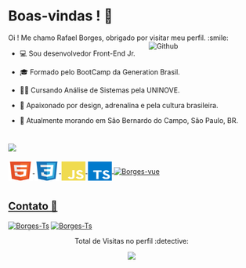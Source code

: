 # Boas-vindas ! 👋

</p>
<div size='20px'> Oi ! Me chamo Rafael Borges, obrigado por visitar meu perfil. :smile: 
</div>



<img width="43%" align="right" alt="Github" src="https://i.imgur.com/6T8EXes.png"/>


- 💻 Sou desenvolvedor Front-End Jr.

- 🎓 Formado pelo BootCamp da Generation Brasil. 
  
- 👨‍🎓 Cursando Análise de Sistemas pela UNINOVE.

- 💖 Apaixonado por design, adrenalina e pela cultura brasileira.

- 📍 Atualmente morando em São Bernardo do Campo, São Paulo, BR.

#

<div>
  <a href="https://github.com/okborges">
  <img height="200em" src="https://github-readme-stats.vercel.app/api/top-langs/?username=okborges&layout=compact&langs_count=7&theme=codeSTACKr"/>
</div>
  
<div style="display: inline_block"><br>
  <img align="center" alt="Borges-HTML" height="40" width="50" src="https://raw.githubusercontent.com/devicons/devicon/master/icons/html5/html5-original.svg">
  <img align="center" alt="Borges-CSS" height="40" width="50" src="https://raw.githubusercontent.com/devicons/devicon/master/icons/css3/css3-original.svg">
  <img align="center" alt="Borges-Js" height="40" width="50" src="https://raw.githubusercontent.com/devicons/devicon/master/icons/javascript/javascript-plain.svg">
  <img align="center" alt="Borges-Ts" height="40" width="50" src="https://raw.githubusercontent.com/devicons/devicon/master/icons/typescript/typescript-plain.svg">
  <img align="center" alt="Borges-vue" height="40" width="50" src="https://cdn.jsdelivr.net/gh/devicons/devicon/icons/vuejs/vuejs-original.svg">
</div>
 
#
## Contato 🤙
  <div>
   <a href= https://www.linkedin.com/in/okborges target="_blank" >
    <img align="center" alt="Borges-Ts" src="https://img.shields.io/badge/LinkedIn-0077B5?style=for-the-badge&logo=linkedin&logoColor=white"></a>
  
   <a href= mailto:rafael.okborges@gmail.com >
    <img align="center" alt="Borges-Ts"  src="https://img.shields.io/badge/Gmail-D14836?style=for-the-badge&logo=gmail&logoColor=white"></a>
  
  </div>
  
  <p align="center"> Total de Visitas no perfil :detective: <br>
<p align="center"> 
   <img alingn="center" src="https://profile-counter.glitch.me/okborges/count.svg" />
</p>
  

